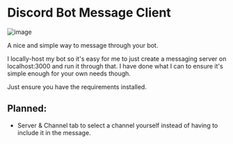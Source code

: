# Discord Bot Message Client

![image](https://github.com/user-attachments/assets/18250dab-559e-40a0-9da0-2a5593ae0da3)

A nice and simple way to message through your bot.

I locally-host my bot so it's easy for me to just create a messaging server on localhost:3000 and run it through that. I have done what I can to ensure it's simple enough for your own needs though.

Just ensure you have the requirements installed. 

## Planned:

- Server & Channel tab to select a channel yourself instead of having to include it in the message.
